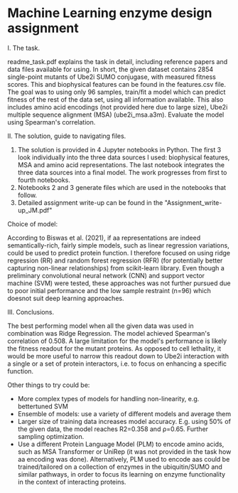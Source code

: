 # Machine Learning enzyme design assignment

I. The task.

readme_task.pdf explains the task in detail, including reference papers and data files available for using. In short, the given dataset contains 2854 single-point mutants of Ube2i SUMO conjugase, with measured fitness scores. This and biophysical features can be found in the features.csv file. The goal was to using only 96 samples, train/fit a model which can predict fitness of the rest of the data set, using all information available. This also includes amino acid encodings (not provided here due to large size), Ube2i multiple sequence alignment (MSA) (ube2i_msa.a3m). Evaluate the model using Spearman's correlation.

II. The solution, guide to navigating files.

1) The solution is provided in 4 Jupyter notebooks in Python. The first 3 look individually into the three data sources I used: biophysical features, MSA and amino acid representations. The last notebook integrates the three data sources into a final model. The work progresses from first to fourth notebooks.
2) Notebooks 2 and 3 generate files which are used in the notebooks that follow.
3) Detailed assignment write-up can be found in the "Assignment_write-up_JM.pdf"

Choice of model:

According to Biswas et al. (2021), if aa representations are indeed semantically-rich, fairly simple models, such as linear regression variations, could be used to predict protein function. I therefore focused on using ridge regression (RR) and random forest regression (RFR) (for potentially better capturing non-linear relationships) from scikit-learn library.  Even though a preliminary convolutional neural network (CNN) and support vector machine (SVM) were tested, these approaches was not further pursued due to poor initial performance and the low sample restraint (n=96) which doesnot suit deep learning approaches.

III. Conclusions.

The best performing model when all the given data was used in combination was Ridge Regression. The model achieved Spearman's correlation of 0.508. A large limitation for the model's performance is likely the fitness readout for the mutant proteins. As opposed to cell lethality, it would be more useful to narrow this readout down to Ube2i interaction with a single or a set of protein interactors, i.e. to focus on enhancing a specific function.

Other things to try could be: 
- More complex types of models for handling non-linearity, e.g. bettertuned SVM
- Ensemble of models: use a variety of different models and average them
- Larger size of training data increases model accuracy. E.g. using 50% of the given data, the model reaches R2=0.358 and ρ=0.65. Further sampling optimization.
- Use a different Protein Language Model (PLM) to encode amino acids, such as MSA Transformer or UniRep (it was not provided in the task how aa encoding was done). Alternatively, PLM used to encode aas could be trained/tailored on a collection of enzymes in the ubiquitin/SUMO and similar pathways, in order to focus its learning on enzyme functionality in the context of interacting proteins.
